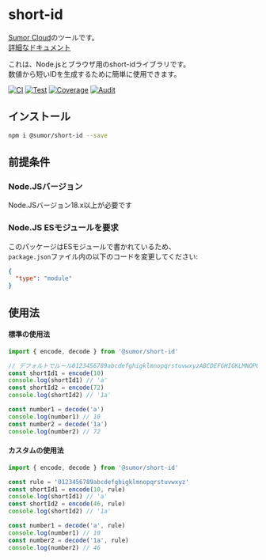 # short-id

[Sumor Cloud](https://sumor.cloud)のツールです。  
[詳細なドキュメント](https://sumor.cloud/short-id)

これは、Node.jsとブラウザ用のshort-idライブラリです。  
数値から短いIDを生成するために簡単に使用できます。

[![CI](https://github.com/sumor-cloud/short-id/actions/workflows/ci.yml/badge.svg)](https://github.com/sumor-cloud/short-id/actions/workflows/ci.yml)
[![Test](https://github.com/sumor-cloud/short-id/actions/workflows/ut.yml/badge.svg)](https://github.com/sumor-cloud/short-id/actions/workflows/ut.yml)
[![Coverage](https://github.com/sumor-cloud/short-id/actions/workflows/coverage.yml/badge.svg)](https://github.com/sumor-cloud/short-id/actions/workflows/coverage.yml)
[![Audit](https://github.com/sumor-cloud/short-id/actions/workflows/audit.yml/badge.svg)](https://github.com/sumor-cloud/short-id/actions/workflows/audit.yml)

## インストール

```bash
npm i @sumor/short-id --save
```

## 前提条件

### Node.JSバージョン

Node.JSバージョン18.x以上が必要です

### Node.JS ESモジュールを要求

このパッケージはESモジュールで書かれているため、  
`package.json`ファイル内の以下のコードを変更してください:

```json
{
  "type": "module"
}
```

## 使用法

#### 標準の使用法

```js
import { encode, decode } from '@sumor/short-id'

// デフォルトでルール0123456789abcdefghigklmnopqrstuvwxyzABCDEFGHIGKLMNOPQRSTUVWXYZを使用
const shortId1 = encode(10)
console.log(shortId1) // 'a'
const shortId2 = encode(72)
console.log(shortId2) // '1a'

const number1 = decode('a')
console.log(number1) // 10
const number2 = decode('1a')
console.log(number2) // 72
```

#### カスタムの使用法

```js
import { encode, decode } from '@sumor/short-id'

const rule = '0123456789abcdefghigklmnopqrstuvwxyz'
const shortId1 = encode(10, rule)
console.log(shortId1) // 'a'
const shortId2 = encode(46, rule)
console.log(shortId2) // '1a'

const number1 = decode('a', rule)
console.log(number1) // 10
const number2 = decode('1a', rule)
console.log(number2) // 46
```
